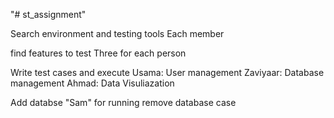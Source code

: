 "# st_assignment" 

Search environment and testing tools
Each member

find features to test
Three for each person

Write test cases and execute
Usama: User management
Zaviyaar: Database management
Ahmad: Data Visuliazation

Add databse "Sam" for running remove database case
